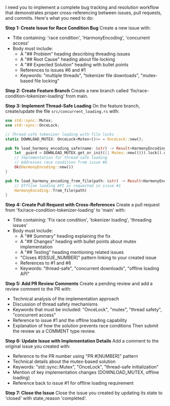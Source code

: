 I need you to implement a complete bug tracking and resolution workflow that demonstrates proper cross-referencing between issues, pull requests, and commits. Here's what you need to do:

**Step 1: Create Issue for Race Condition Bug**
Create a new issue with:
- Title containing: 'race condition', 'HarmonyEncoding', 'concurrent access'
- Body must include:
  - A "## Problem" heading describing threading issues
  - A "## Root Cause" heading about file locking
  - A "## Expected Solution" heading with bullet points
  - References to issues #6 and #1
  - Keywords: "multiple threads", "tokenizer file downloads", "mutex-based file locking"

**Step 2: Create Feature Branch**
Create a new branch called 'fix/race-condition-tokenizer-loading' from main.

**Step 3: Implement Thread-Safe Loading**
On the feature branch, create/update the file `src/concurrent_loading.rs` with:
```rust
use std::sync::Mutex;
use std::sync::OnceLock;

// Thread-safe tokenizer loading with file locks
static DOWNLOAD_MUTEX: OnceLock<Mutex<()>> = OnceLock::new();

pub fn load_harmony_encoding_safe(name: &str) -> Result<HarmonyEncoding, HarmonyError> {
    let _guard = DOWNLOAD_MUTEX.get_or_init(|| Mutex::new(())).lock().unwrap();
    // Implementation for thread-safe loading
    // Addresses race condition from issue #6
    Ok(HarmonyEncoding::new())
}

pub fn load_harmony_encoding_from_file(path: &str) -> Result<HarmonyEncoding, HarmonyError> {
    // Offline loading API as requested in issue #1
    HarmonyEncoding::from_file(path)
}
```

**Step 4: Create Pull Request with Cross-References**
Create a pull request from 'fix/race-condition-tokenizer-loading' to 'main' with:
- Title containing: 'Fix race condition', 'tokenizer loading', 'threading issues'
- Body must include:
  - A "## Summary" heading explaining the fix
  - A "## Changes" heading with bullet points about mutex implementation
  - A "## Testing" heading mentioning related issues
  - "Closes #[ISSUE_NUMBER]" pattern linking to your created issue
  - References to #1 and #6
  - Keywords: "thread-safe", "concurrent downloads", "offline loading API"

**Step 5: Add PR Review Comments**
Create a pending review and add a review comment to the PR with:
- Technical analysis of the implementation approach
- Discussion of thread safety mechanisms
- Keywords that must be included: "OnceLock", "mutex", "thread safety", "concurrent access"
- Reference to issue #1 and the offline loading capability
- Explanation of how the solution prevents race conditions
Then submit the review as a COMMENT type review.

**Step 6: Update Issue with Implementation Details**
Add a comment to the original issue you created with:
- Reference to the PR number using "PR #[NUMBER]" pattern
- Technical details about the mutex-based solution
- Keywords: "std::sync::Mutex", "OnceLock", "thread-safe initialization"
- Mention of key implementation changes (DOWNLOAD_MUTEX, offline loading)
- Reference back to issue #1 for offline loading requirement

**Step 7: Close the Issue**
Close the issue you created by updating its state to 'closed' with state_reason 'completed'.